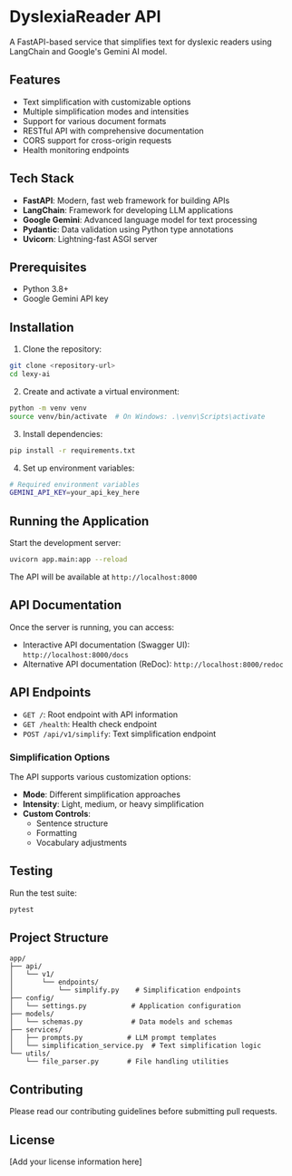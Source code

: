 # DyslexiaReader API

A FastAPI-based service that simplifies text for dyslexic readers using LangChain and Google's Gemini AI model.

## Features

- Text simplification with customizable options
- Multiple simplification modes and intensities
- Support for various document formats
- RESTful API with comprehensive documentation
- CORS support for cross-origin requests
- Health monitoring endpoints

## Tech Stack

- **FastAPI**: Modern, fast web framework for building APIs
- **LangChain**: Framework for developing LLM applications
- **Google Gemini**: Advanced language model for text processing
- **Pydantic**: Data validation using Python type annotations
- **Uvicorn**: Lightning-fast ASGI server

## Prerequisites

- Python 3.8+
- Google Gemini API key

## Installation

1. Clone the repository:
```bash
git clone <repository-url>
cd lexy-ai
```

2. Create and activate a virtual environment:
```bash
python -m venv venv
source venv/bin/activate  # On Windows: .\venv\Scripts\activate
```

3. Install dependencies:
```bash
pip install -r requirements.txt
```

4. Set up environment variables:
```bash
# Required environment variables
GEMINI_API_KEY=your_api_key_here
```

## Running the Application

Start the development server:
```bash
uvicorn app.main:app --reload
```

The API will be available at `http://localhost:8000`

## API Documentation

Once the server is running, you can access:
- Interactive API documentation (Swagger UI): `http://localhost:8000/docs`
- Alternative API documentation (ReDoc): `http://localhost:8000/redoc`

## API Endpoints

- `GET /`: Root endpoint with API information
- `GET /health`: Health check endpoint
- `POST /api/v1/simplify`: Text simplification endpoint

### Simplification Options

The API supports various customization options:

- **Mode**: Different simplification approaches
- **Intensity**: Light, medium, or heavy simplification
- **Custom Controls**:
  - Sentence structure
  - Formatting
  - Vocabulary adjustments

## Testing

Run the test suite:
```bash
pytest
```

## Project Structure

```
app/
├── api/
│   └── v1/
│       └── endpoints/
│           └── simplify.py    # Simplification endpoints
├── config/
│   └── settings.py           # Application configuration
├── models/
│   └── schemas.py            # Data models and schemas
├── services/
│   ├── prompts.py           # LLM prompt templates
│   └── simplification_service.py  # Text simplification logic
└── utils/
    └── file_parser.py       # File handling utilities
```

## Contributing

Please read our contributing guidelines before submitting pull requests.

## License

[Add your license information here]
